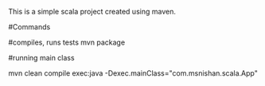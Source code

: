 This is a simple scala project created using maven.

#Commands

#compiles, runs tests
mvn package

#running main class

mvn clean  compile exec:java -Dexec.mainClass="com.msnishan.scala.App"